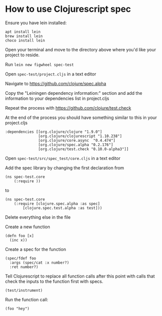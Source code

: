 # How to use Clojurescript spec

Ensure you have lein installed:


```
apt install lein
brew install lein
choco install lein
```

Open your terminal and move to the directory above where you'd like your project to reside. 

Run ```lein new figwheel spec-test``` 

Open ```spec-test/project.cljs``` in a text editor

Navigate to https://github.com/clojure/spec.alpha 

Copy the "Leiningen dependency information:" section
and add the information to your dependencies list in project.cljs

Repeat the process with https://github.com/clojure/test.check

At the end of the process you should have something similar to this in your project.cljs

```
:dependencies [[org.clojure/clojure "1.9.0"]
               [org.clojure/clojurescript "1.10.238"]
               [org.clojure/core.async  "0.4.474"]
               [org.clojure/spec.alpha "0.2.176"]
               [org.clojure/test.check "0.10.0-alpha3"]]
```

Open ```spec-test/src/spec_test/core.cljs``` in a text editor

Add the spec library by changing the first declaration from

```
(ns spec-test.core
    (:require ))
```
to 
```
(ns spec-test.core
    (:require [clojure.spec.alpha :as spec]
    	[clojure.spec.test.alpha :as test]))
```

Delete everything else in the file

Create a new function 

```
(defn foo [x]
  (inc x))
```

Create a spec for the function 
```
(spec/fdef foo
  :args (spec/cat :x number?)
  :ret number?)
```

Tell Clojurescript to replace all function calls after this point with calls that 
check the inputs to the function first with specs.
```
(test/instrument)
```

Run the function call:
```
(foo "hey")
```
